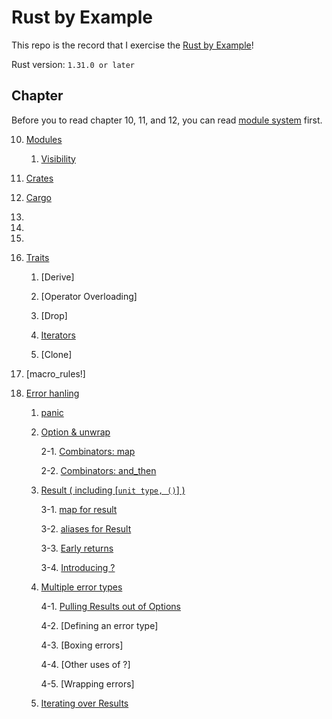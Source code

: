 # Rust by Example

This repo is the record that I exercise the [Rust by Example](https://doc.rust-lang.org/rust-by-example/)!

Rust version: `1.31.0 or later`

## Chapter

Before you to read chapter 10, 11, and 12, you can read [module system](https://github.com/kaka-lin/rust-by-example/tree/master/module_system) first.

10. [Modules](https://github.com/kaka-lin/rust-by-example/tree/master/ch10-modules)

    1. [Visibility](https://github.com/kaka-lin/rust-by-example/tree/master/ch10-modules/1-visibility)

11. [Crates](https://github.com/kaka-lin/rust-by-example/tree/master/ch11-crates)

12. [Cargo](https://github.com/kaka-lin/rust-by-example/tree/master/ch12-cargo)

13.

14.

15.

16. [Traits](https://github.com/kaka-lin/rust-by-example/tree/master/ch16-traits)

    1. [Derive]

    2. [Operator Overloading]

    3. [Drop]

    4. [Iterators](https://github.com/kaka-lin/rust-by-example/tree/master/ch16-traits/4-iterators)

    4. [Clone]

17. [macro_rules!]

18. [Error hanling](https://github.com/kaka-lin/rust-by-example/tree/master/ch18-error_handling)

    1. [panic](https://github.com/kaka-lin/rust-by-example/tree/master/ch18-error_handling/1-panic)

    2. [Option & unwrap](https://github.com/kaka-lin/rust-by-example/tree/master/ch18-error_handling/2-option_and_unwrap)

        2-1. [Combinators: map](https://github.com/kaka-lin/rust-by-example/tree/master/ch18-error_handling/3-map_for_option)

        2-2. [Combinators: and_then](https://github.com/kaka-lin/rust-by-example/tree/master/ch18-error_handling/4-and_then_for_option)

    3. [Result ( including [`unit type, ()`] )](https://github.com/kaka-lin/rust-by-example/tree/master/ch18-error_handling/5-result)

        3-1. [map for result](https://github.com/kaka-lin/rust-by-example/tree/master/ch18-error_handling/6-map_for_result)

        3-2. [aliases for Result](https://github.com/kaka-lin/rust-by-example/tree/master/ch18-error_handling/7-aliases_for_result)

        3-3. [Early returns](https://github.com/kaka-lin/rust-by-example/tree/master/ch18-error_handling/8-early_returns)

        3-4. [Introducing ?](https://github.com/kaka-lin/rust-by-example/tree/master/ch18-error_handling/9-introducing_question_mark)
    
    4. [Multiple error types](https://github.com/kaka-lin/rust-by-example/tree/master/ch18-error_handling/10-multiple_error_types)

        4-1. [Pulling Results out of Options](https://github.com/kaka-lin/rust-by-example/tree/master/ch18-error_handling/11-pulling_results_out_of_options)

        4-2. [Defining an error type]

        4-3. [Boxing errors]

        4-4. [Other uses of ?]

        4-5. [Wrapping errors]

    5. [Iterating over Results](https://github.com/kaka-lin/rust-by-example/tree/master/ch18-error_handling/16-iterating_over_results)
